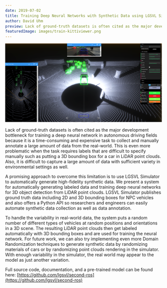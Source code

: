 ```yaml
---
date: 2019-07-02
title: Training Deep Neural Networks with Synthetic Data using LGSVL Simulator
author: David Uhm
preview: Lack of ground-truth datasets is often cited as the major development bottleneck for training a deep neural network in autonomous driving fields because it is a time-consuming and expensive task to collect and manually annotate a large amount of data...
featuredImage: images/train-kittiviewer.png
---
```


![KITTI Viewer](images/train-kittiviewer.png)

Lack of ground-truth datasets is often cited as the major development bottleneck for training a deep neural network in autonomous driving fields because it is a time-consuming and expensive task to collect and manually annotate a large amount of data from the real-world. This is even more problematic when the task requires labels that are difficult to specify manually such as putting a 3D bounding box for a car in LiDAR point clouds. Also, it is difficult to capture a large amount of data with sufficient variety in environmental settings as well.

A promising approach to overcome this limitation is to use LGSVL Simulator to automatically generate high-fidelity synthetic data. We present a system for automatically generating labeled data and training deep neural networks for 3D object detection from LiDAR point clouds. LGSVL Simulator publishes ground truth data including 2D and 3D bounding boxes for NPC vehicles and also offers a Python API so researchers and engineers can easily automate synthetic data collection as well as data annotation.

To handle the variability in real-world data, the system puts a random number of different types of vehicles at random positions and orientations in a 3D scene. The resulting LiDAR point clouds then get labeled automatically with 3D bounding boxes and are used for training the neural network. For future work, we can also try implementing even more Domain Randomization techniques to generate synthetic data by randomizing materials of cars or by randomizing point clouds rendering in the simulator. With enough variability in the simulator, the real world may appear to the model as just another variation.

Full source code, documentation, and a pre-trained model can be found here: [https://github.com/lgsvl/second-ros](https://github.com/lgsvl/second-ros)
